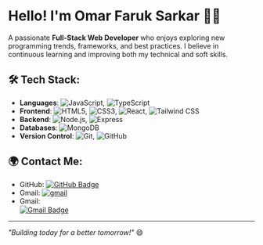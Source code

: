 # Hello! I'm Omar Faruk Sarkar 👨‍💻

A passionate **Full-Stack Web Developer** who enjoys exploring new programming trends, frameworks, and best practices. I believe in continuous learning and improving both my technical and soft skills.

## 🛠️ **Tech Stack**:
- **Languages**: ![JavaScript](https://img.shields.io/badge/-JavaScript-EDD81F?style=flat&logo=javascript&logoColor=333), ![TypeScript](https://img.shields.io/badge/-TypeScript-007ACC?style=flat&logo=typescript&logoColor=fff)
- **Frontend**: ![HTML5](https://img.shields.io/badge/-HTML5-E34F26?style=flat&logo=html5&logoColor=white), ![CSS3](https://img.shields.io/badge/-CSS3-1572B6?style=flat&logo=css3&logoColor=white), ![React](https://img.shields.io/badge/-React-61DAFB?style=flat&logo=react&logoColor=333), ![Tailwind CSS](https://img.shields.io/badge/-Tailwind_CSS-38B2AC?style=flat&logo=tailwind-css&logoColor=fff)
- **Backend**: ![Node.js](https://img.shields.io/badge/-Node.js-339933?style=flat&logo=node.js&logoColor=white), ![Express](https://img.shields.io/badge/-Express-000?style=flat&logo=express&logoColor=white)
- **Databases**: ![MongoDB](https://img.shields.io/badge/-MongoDB-4DB33D?style=flat&logo=mongodb&logoColor=white)
- **Version Control**: ![Git](https://img.shields.io/badge/-Git-F05032?style=flat&logo=git&logoColor=white), ![GitHub](https://img.shields.io/badge/-GitHub-181717?style=flat&logo=github&logoColor=white)

## 🌍 **Contact Me**:
- GitHub: [![GitHub Badge](https://img.shields.io/badge/-frksarkar-181717?style=flat&logo=github&logoColor=white)](https://github.com/frksarkar)
- Gmail: [![gmail](https://img.shields.io/badge/just%20the%20message-8A2BE2)](frksarkar@gmail.com)
- Gmail:  
  <a href="mailto:frksarkar@gmail.com">
    <img src="https://img.shields.io/badge/-Gmail-D14836?style=flat&logo=gmail&logoColor=white" alt="Gmail Badge" style="vertical-align: middle;">
  </a>

---
_"Building today for a better tomorrow!"_ 😄
